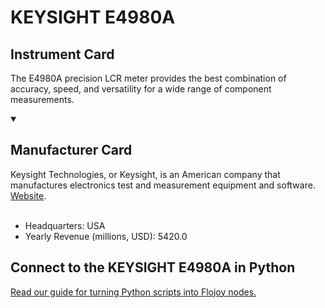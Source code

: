
# KEYSIGHT E4980A

## Instrument Card

The E4980A precision LCR meter provides the best combination of accuracy, speed, and versatility for a wide range of component measurements.

<details open>
<summary><h2>Manufacturer Card</h2></summary>
Keysight Technologies, or Keysight, is an American company that manufactures electronics test and measurement equipment and software. <a href="https://www.keysight.com/us/en/home.html">Website</a>.
<br></br>
<ul>
  <li>Headquarters: USA</li>
  <li>Yearly Revenue (millions, USD): 5420.0</li>
</ul>
</details>

## Connect to the KEYSIGHT E4980A in Python

[Read our guide for turning Python scripts into Flojoy nodes.](https://docs.flojoy.ai/custom-nodes/creating-custom-node/)


